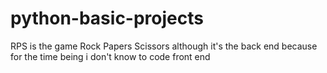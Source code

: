 # python-basic-projects
RPS is the game Rock Papers Scissors  although it's the back end because for the time being i don't know to code front end
